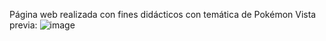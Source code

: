 Página web realizada con fines didácticos con temática de Pokémon
Vista previa:
![image](https://github.com/user-attachments/assets/3b1e5784-4ebb-4a81-8b9b-897a7a823179)
